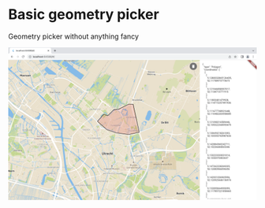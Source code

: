 # Basic geometry picker

Geometry picker without anything fancy

![Alt image of geom picker tool](screenshot.png?raw=true "Screenshot")
